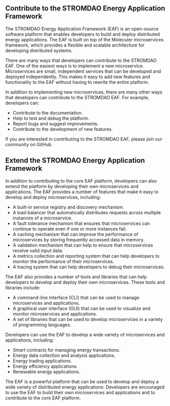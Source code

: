 ## Contribute to the STROMDAO Energy Application Framework

The STROMDAO Energy Application Framework (EAF) is an open-source software platform that enables developers to build and deploy distributed energy applications. The EAF is built on top of the Moleculer microservices framework, which provides a flexible and scalable architecture for developing distributed systems.

There are many ways that developers can contribute to the STROMDAO EAF. One of the easiest ways is to implement a new microservice. Microservices are small, independent services that can be developed and deployed independently. This makes it easy to add new features and functionality to the EAF without having to rewrite the entire platform.

In addition to implementing new microservices, there are many other ways that developers can contribute to the STROMDAO EAF. For example, developers can:

-   Contribute to the documentation.
-   Help to test and debug the platform.
-   Report bugs and suggest improvements.
-   Contribute to the development of new features.

If you are interested in contributing to the STROMDAO EAF, please join our community on GitHub.

## Extend the STROMDAO Energy Application Framework

In addition to contributing to the core EAF platform, developers can also extend the platform by developing their own microservices and applications. The EAF provides a number of features that make it easy to develop and deploy microservices, including:

-   A built-in service registry and discovery mechanism.
-   A load balancer that automatically distributes requests across multiple instances of a microservice.
-   A fault tolerance mechanism that ensures that microservices can continue to operate even if one or more instances fail.
-   A caching mechanism that can improve the performance of microservices by storing frequently accessed data in memory.
-   A validation mechanism that can help to ensure that microservices receive valid input data.
-   A metrics collection and reporting system that can help developers to monitor the performance of their microservices.
-   A tracing system that can help developers to debug their microservices.

The EAF also provides a number of tools and libraries that can help developers to develop and deploy their own microservices. These tools and libraries include:

-   A command-line interface (CLI) that can be used to manage microservices and applications.
-   A graphical user interface (GUI) that can be used to visualize and monitor microservices and applications.
-   A set of libraries that can be used to develop microservices in a variety of programming languages.

Developers can use the EAF to develop a wide variety of microservices and applications, including:

-   Smart contracts for managing energy transactions.
-   Energy data collection and analysis applications.
-   Energy trading applications.
-   Energy efficiency applications.
-   Renewable energy applications.

The EAF is a powerful platform that can be used to develop and deploy a wide variety of distributed energy applications. Developers are encouraged to use the EAF to build their own microservices and applications and to contribute to the core EAF platform.
